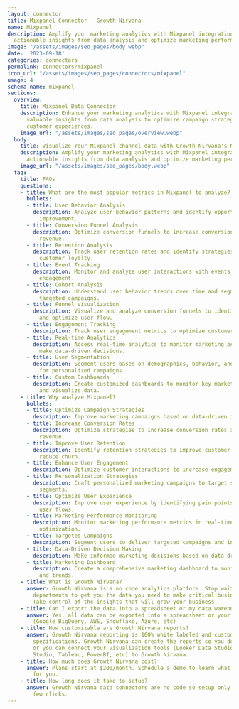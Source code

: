 ```yaml
---
layout: connector
title: Mixpanel Connector - Growth Nirvana
name: Mixpanel
description: Amplify your marketing analytics with Mixpanel integration to unlock
  actionable insights from data analysis and optimize marketing performance.
image: "/assets/images/seo_pages/body.webp"
date: '2023-09-18'
categories: connectors
permalink: connectors/mixpanel
icon_url: "/assets/images/seo_pages/connectors/mixpanel"
usage: 4
schema_name: mixpanel
sections:
  overview:
    title: Mixpanel Data Connector
    description: Enhance your marketing analytics with Mixpanel integration. Gain
      valuable insights from data analysis to optimize campaign strategies and improve
      customer experiences.
    image_url: "/assets/images/seo_pages/overview.webp"
  body:
    title: Visualize Your Mixpanel channel data with Growth Nirvana's Mixpanel Connector
    description: Amplify your marketing analytics with Mixpanel integration to unlock
      actionable insights from data analysis and optimize marketing performance.
    image_url: "/assets/images/seo_pages/body.webp"
  faq:
    title: FAQs
    questions:
    - title: What are the most popular metrics in Mixpanel to analyze?
      bullets:
      - title: User Behavior Analysis
        description: Analyze user behavior patterns and identify opportunities for
          improvement.
      - title: Conversion Funnel Analysis
        description: Optimize conversion funnels to increase conversion rates and
          revenue.
      - title: Retention Analysis
        description: Track user retention rates and identify strategies to improve
          customer loyalty.
      - title: Event Tracking
        description: Monitor and analyze user interactions with events to optimize
          engagement.
      - title: Cohort Analysis
        description: Understand user behavior trends over time and segment users for
          targeted campaigns.
      - title: Funnel Visualization
        description: Visualize and analyze conversion funnels to identify bottlenecks
          and optimize user flow.
      - title: Engagement Tracking
        description: Track user engagement metrics to optimize customer interactions.
      - title: Real-time Analytics
        description: Access real-time analytics to monitor marketing performance and
          make data-driven decisions.
      - title: User Segmentation
        description: Segment users based on demographics, behavior, and preferences
          for personalized campaigns.
      - title: Custom Dashboards
        description: Create customized dashboards to monitor key marketing metrics
          and visualize data.
    - title: Why analyze Mixpanel?
      bullets:
      - title: Optimize Campaign Strategies
        description: Improve marketing campaigns based on data-driven insights.
      - title: Increase Conversion Rates
        description: Optimize strategies to increase conversion rates and maximize
          revenue.
      - title: Improve User Retention
        description: Identify retention strategies to improve customer loyalty and
          reduce churn.
      - title: Enhance User Engagement
        description: Optimize customer interactions to increase engagement and satisfaction.
      - title: Personalization Strategies
        description: Craft personalized marketing campaigns to target specific user
          segments.
      - title: Optimize User Experience
        description: Improve user experience by identifying pain points and optimizing
          user flows.
      - title: Marketing Performance Monitoring
        description: Monitor marketing performance metrics in real-time for proactive
          optimization.
      - title: Targeted Campaigns
        description: Segment users to deliver targeted campaigns and increase effectiveness.
      - title: Data-Driven Decision Making
        description: Make informed marketing decisions based on data-driven insights.
      - title: Marketing Dashboard
        description: Create a comprehensive marketing dashboard to monitor key metrics
          and trends.
    - title: What is Growth Nirvana?
      answer: Growth Nirvana is a no code analytics platform. Stop waiting for other
        departments to get you the data you need to make critical business decisions.
        Take control of the insights that will grow your business.
    - title: Can I export the data into a spreadsheet or my data warehouse?
      answer: Yes, all data can be exported into a spreadsheet or your data warehouse
        (Google BigQuery, AWS, Snowflake, Azure, etc)
    - title: How customizable are Growth Nirvana reports?
      answer: Growth Nirvana reporting is 100% white labeled and customized to your
        specifications. Growth Nirvana can create the reports so you don’t have to
        or you can connect your visualization tools (Looker Data Studio/Google Data
        Studio, Tableau, PowerBI, etc) to Growth Nirvana.
    - title: How much does Growth Nirvana cost?
      answer: Plans start at $200/month. Schedule a demo to learn what plan is best
        for you.
    - title: How long does it take to setup?
      answer: Growth Nirvana data connectors are no code so setup only requires a
        few clicks.
---
```

